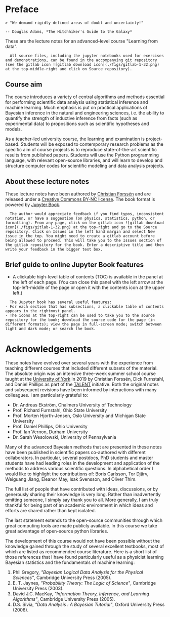 # Preface

```{epigraph}
> "We demand rigidly defined areas of doubt and uncertainty!"

-- Douglas Adams, *The Hitchhiker's Guide to the Galaxy*
```

These are the lecture notes for an advanced-level course "Learning from data".

```{admonition} Accompanying git repository
  All source files, including the jupyter notebooks used for exercises and demonstrations, can be found in the accompanying git repository (see the gitlab icon ![gitlab download icon](./figs/gitlab-1-32.png) at the top-middle-right and click on Source repository).
  ```

## Course aim
The course introduces a variety of central algorithms and methods essential for performing scientific data analysis using statistical inference and machine learning. Much emphasis is put on practical applications of Bayesian inference in the natural and engineering sciences, i.e. the ability to quantify the strength of inductive inference from facts (such as experimental data) to propositions such as scientific hypotheses and models.

As a teacher-led university course, the learning and examination is project-based. Students will be exposed to contemporary research problems as the specific aim of course projects is to reproduce state-of-the-art scientific results from published papers. Students will use the Python programming language, with relevant open-source libraries, and will learn to develop and structure computer codes for scientific modeling and data analysis projects.

<!-- !split -->
## About these lecture notes

These lecture notes have been authored by [Christian Forssén](https://www.chalmers.se/en/persons/f2bcf/) and are released under a [Creative Commons BY-NC license](https://creativecommons.org/licenses/by-nc/4.0/). The book format is powered by [Jupyter Book](https://jupyterbook.org/).

```{admonition} Open an issue
  The author would appreciate feedback if you find typos, inconsistent notation, or have a suggestion (on physics, statistics, python, or formatting). From any page, click on the gitlab icon ![gitlab download icon](./figs/gitlab-1-32.png) at the top-right and go to the Source repository. Click on Issues in the left hand margin and select New issue in the top. You might need to create a gitlab account before being allowed to proceed. This will take you to the Issues section of the gitlab repository for the book. Enter a descriptive title and then write your feedback in the bigger text box.
  ```
  
## Brief guide to online Jupyter Book features

* A clickable high-level table of contents (TOC) is available in the panel at the left of each page. (You can close this panel with the left arrow at the top-left-middle of the page or open it with the contents icon at the upper left.) 

```{admonition} Icons and menus
  The Jupyter book has several useful features:
- For each section that has subsections, a clickable table of contents appears in the rightmost panel.
- The icons at the top-right can be used to take you to the source repository for the book; download the source code for the page (in different formats); view the page in full-screen mode; switch between light and dark mode; or search the book.
```

# Acknowledgements

These notes have evolved over several years with the experience from teaching different courses that included different subsets of the material. The absolute origin was an intensive three-week summer school course taught at the [University of York](https://www.york.ac.uk/) in 2019 by Christian Forssén, Dick Furnstahl, and Daniel Phillips as part of the [TALENT](https://fribtheoryalliance.org/TALENT/) initiative. Both the original notes and subsequent revisions have been informed by interactions with many colleagues. I am particularly grateful to:

* Dr. Andreas Ekström, Chalmers University of Technology
* Prof. Richard Furnstahl, Ohio State University
* Prof. Morten Hjorth-Jensen, Oslo University and Michigan State University
* Prof. Daniel Phillips, Ohio University
* Prof. Ian Vernon, Durham University
* Dr. Sarah Wesolowski, University of Pennsylvania

Many of the advanced Bayesian methods that are presented in these notes have been published in scientific papers co-authored with different collaborators. In particular, several postdocs, PhD students and master students have had leading roles in the development and application of the methods to address various scientific questions. In alphabetical order I would like to highlight the contributions of: Boris Carlsson, Tor Djärv, Weiguang Jiang, Eleanor May, Isak Svensson, and Oliver Thim.

The full list of people that have contributed with ideas, discussions, or by generously sharing their knowledge is very long. Rather than inadvertently omitting someone, I simply say thank you to all. More generally, I am truly thankful for being part of an academic environment in which ideas and efforts are shared rather than kept isolated.

The last statement extends to the open-source communities through which great computing tools are made publicly available. In this course we take great advantage of open-source python libraries.  

The development of this course would not have been possible without the knowledge gained through the study of several excellent textbooks, most of which are listed as recommended course literature. Here is a short list of those references that I have found particularly useful as a physicist learning Bayesian statistics and the fundamentals of machine learning:

1. Phil Gregory, *"Bayesian Logical Data Analysis for the Physical Sciences"*, Cambridge University Press (2005).
2. E. T. Jaynes, *"Probability Theory: The Logic of Science"*, Cambridge University Press (2003).
3. David J.C. MacKay, *"Information Theory, Inference, and Learning Algorithms"*, Cambridge University Press (2005).
4. D.S. Sivia, *"Data Analysis : A Bayesian Tutorial"*, Oxford University Press (2006).

